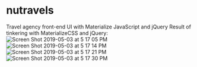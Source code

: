 # nutravels
Travel agency front-end UI with Materialize JavaScript and jQuery
Result of tinkering with MaterializeCSS and jQuery:
![Screen Shot 2019-05-03 at 5 17 05 PM](https://user-images.githubusercontent.com/38046425/57166187-6449fa00-6dc7-11e9-8f24-5012496ed12a.png)
![Screen Shot 2019-05-03 at 5 17 14 PM](https://user-images.githubusercontent.com/38046425/57166190-657b2700-6dc7-11e9-891a-6d801539f316.png)
![Screen Shot 2019-05-03 at 5 17 21 PM](https://user-images.githubusercontent.com/38046425/57166191-66ac5400-6dc7-11e9-9fe4-e9cbb8fa4618.png)
![Screen Shot 2019-05-03 at 5 17 30 PM](https://user-images.githubusercontent.com/38046425/57166194-69a74480-6dc7-11e9-9574-d287a915bf45.png)
